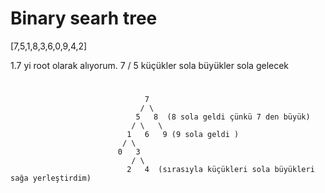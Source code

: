# Binary searh tree
[7,5,1,8,3,6,0,9,4,2]

1.7 yi root olarak alıyorum.
                                  7
                                 /
                                5 küçükler sola büyükler sola gelecek
# 
                                  7
                                 / \
                                5   8  (8 sola geldi çünkü 7 den büyük)
                               / \   \
                              1   6   9 (9 sola geldi )
                             / \
                            0   3
                               / \
                              2   4  (sırasıyla küçükleri sola büyükleri sağa yerleştirdim)
